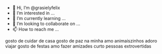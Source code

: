 - 👋 Hi, I’m @grasielyfelix
- 👀 I’m interested in ...
- 🌱 I’m currently learning ...
- 💞️ I’m looking to collaborate on ...
- 📫 How to reach me ...

<!---
grasielyfelix/grasielyfelix is a ✨ special ✨ repository because its `README.md` (this file) appears on your GitHub profile.
You can click the Preview link to take a look at your changes.
--->
gosto de cuidar de casa 
gosto de paz na minha
amo animaiszinhos 
adoro viajar 
gosto de festas 
amo fazer amizades 
curto pessoas extrovertidas 
